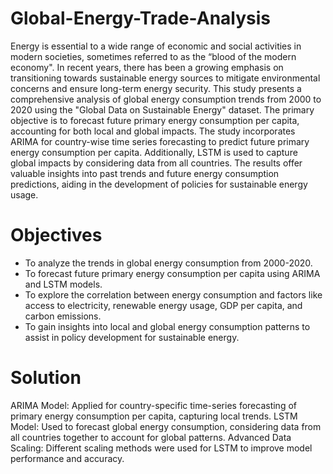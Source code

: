 # Global-Energy-Trade-Analysis
Energy is essential to a wide range of economic and social activities in modern societies, sometimes referred to as the “blood of the modern economy". In recent years, there has been a growing emphasis on transitioning towards sustainable energy sources to mitigate environmental concerns and ensure long-term energy security. This study presents a comprehensive analysis of global energy consumption trends from 2000 to 2020 using the "Global Data on Sustainable Energy" dataset. The primary objective is to forecast future primary energy consumption per capita, accounting for both local and global impacts.
The study incorporates ARIMA for country-wise time series forecasting to predict future primary energy consumption per capita. Additionally, LSTM is used to capture global impacts by considering data from all countries. The results offer valuable insights into past trends and future energy consumption predictions, aiding in the development of policies for sustainable energy usage. 

# Objectives
- To analyze the trends in global energy consumption from 2000-2020.
- To forecast future primary energy consumption per capita using ARIMA and LSTM models.
- To explore the correlation between energy consumption and factors like access to electricity, renewable energy usage, GDP per capita, and carbon emissions.
- To gain insights into local and global energy consumption patterns to assist in policy development for sustainable energy.

# Solution
ARIMA Model: Applied for country-specific time-series forecasting of primary energy consumption per capita, capturing local trends.
LSTM Model: Used to forecast global energy consumption, considering data from all countries together to account for global patterns.
Advanced Data Scaling: Different scaling methods were used for LSTM to improve model performance and accuracy.


